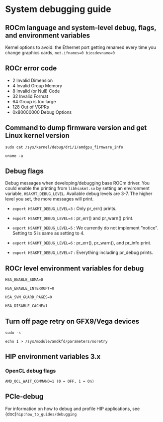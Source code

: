 <head>
  <meta charset="UTF-8">
  <meta name="description" content="System debugging guide">
  <meta name="keywords" content="debug, system-level debug, debug flags, PCIe debug, AMD,
  ROCm">
</head>

# System debugging guide

## ROCm language and system-level debug, flags, and environment variables

Kernel options to avoid: the Ethernet port getting renamed every time you change graphics cards, `net.ifnames=0 biosdevname=0`

## ROCr error code

* 2 Invalid Dimension
* 4 Invalid Group Memory
* 8 Invalid (or Null) Code
* 32 Invalid Format
* 64 Group is too large
* 128 Out of VGPRs
* 0x80000000 Debug Options

## Command to dump firmware version and get Linux kernel version

`sudo cat /sys/kernel/debug/dri/1/amdgpu_firmware_info`

`uname -a`

## Debug flags

Debug messages when developing/debugging base ROCm driver. You could enable the printing from `libhsakmt.so` by setting an environment variable, `HSAKMT_DEBUG_LEVEL`. Available debug levels are 3-7. The higher level you set, the more messages will print.

* `export HSAKMT_DEBUG_LEVEL=3` : Only pr_err() prints.

* `export HSAKMT_DEBUG_LEVEL=4` : pr_err() and pr_warn() print.

* `export HSAKMT_DEBUG_LEVEL=5` : We currently do not implement “notice”. Setting to 5 is same as setting to 4.

* `export HSAKMT_DEBUG_LEVEL=6` : pr_err(), pr_warn(), and pr_info print.

* `export HSAKMT_DEBUG_LEVEL=7` : Everything including pr_debug prints.

## ROCr level environment variables for debug

`HSA_ENABLE_SDMA=0`

`HSA_ENABLE_INTERRUPT=0`

`HSA_SVM_GUARD_PAGES=0`

`HSA_DISABLE_CACHE=1`

## Turn off page retry on GFX9/Vega devices

`sudo -s`

`echo 1 > /sys/module/amdkfd/parameters/noretry`

## HIP environment variables 3.x

### OpenCL debug flags

`AMD_OCL_WAIT_COMMAND=1 (0 = OFF, 1 = On)`

## PCIe-debug

For information on how to debug and profile HIP applications, see {doc}`hip:how_to_guides/debugging`
